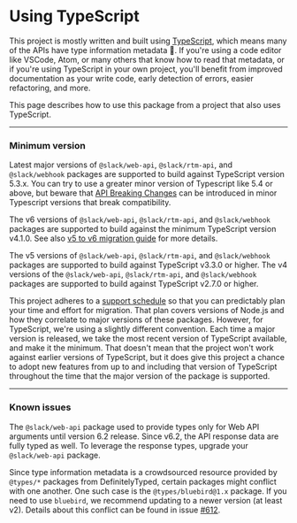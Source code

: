 # Using TypeScript

This project is mostly written and built using [TypeScript](https://www.typescriptlang.org/), which means many of the APIs have type information metadata 🎉. If you're using a code editor like VSCode, Atom, or many others that know how to read that metadata, or if you're using TypeScript in your own project, you'll benefit from improved documentation as your write code, early detection of errors, easier refactoring, and more.

This page describes how to use this package from a project that also uses TypeScript.

---

### Minimum version

Latest major versions of `@slack/web-api`, `@slack/rtm-api`, and `@slack/webhook` packages are supported to build against TypeScript version 5.3.x. You can try to use a greater minor version of Typescript like 5.4 or above, but beware that [API Breaking Changes](https://github.com/microsoft/TypeScript/wiki/API-Breaking-Changes) can be introduced in minor Typescript versions that break compatibility.

The v6 versions of `@slack/web-api`, `@slack/rtm-api`, and `@slack/webhook` packages are supported to build against the minimum TypeScript version v4.1.0. See also [v5 to v6 migration guide](/node-slack-sdk/migration/migrating-to-v6) for more details.

The v5 versions of `@slack/web-api`, `@slack/rtm-api`, and `@slack/webhook` packages are supported to build against TypeScript v3.3.0 or higher. The v4 versions of the `@slack/web-api`, `@slack/rtm-api`, and `@slack/webhook` packages are supported to build against TypeScript v2.7.0 or higher.

This project adheres to a [support schedule](/node-slack-sdk/support-schedule) so that you can predictably plan your time and effort for migration. That plan covers versions of Node.js and how they correlate to major versions of these packages. However, for TypeScript, we're using a slightly different convention. Each time a major version is released, we take the most recent version of TypeScript available, and make it the minimum. That doesn't mean that the project won't work against earlier versions of TypeScript, but it does give this project a chance to adopt new features from up to and including that version of TypeScript throughout the time that the major version of the package is supported.

---

### Known issues

The `@slack/web-api` package used to provide types only for Web API arguments until version 6.2 release. Since v6.2, the API response data are fully typed as well. To leverage the response types, upgrade your `@slack/web-api` package.

Since type information metadata is a crowdsourced resource provided by `@types/*` packages from DefinitelyTyped, certain packages might conflict with one another. One such case is the `@types/bluebird@1.x` package. If you need to use `bluebird`, we recommend updating to a newer version (at least v2). Details about this conflict can be found in issue [#612](https://github.com/slackapi/node-slack-sdk/issues/612).
